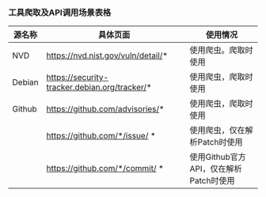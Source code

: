 ### 工具爬取及API调用场景表格

| 源名称 | 具体页面                                      | 使用情况                               |
| ------ | --------------------------------------------- | -------------------------------------- |
| NVD    | https://nvd.nist.gov/vuln/detail/*            | 使用爬虫。爬取时使用                   |
| Debian | https://security-tracker.debian.org/tracker/* | 使用爬虫，爬取时使用                   |
| Github | https://github.com/advisories/*               | 使用爬虫，爬取时使用                   |
|        | https://github.com/*/issue/ *                 | 使用爬虫，仅在解析Patch时使用          |
|        | https://github.com/*/commit/ *                | 使用Github官方API，仅在解析Patch时使用 |

